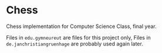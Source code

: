 # Chess
Chess implementation for Computer Science Class, final year.

Files in ```edu.gymneureut``` are files for this project only,
Files in ```de.janchristiangruenhage``` are probably used again later.
